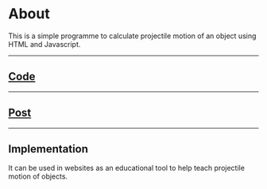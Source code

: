 # About

This is a simple programme to calculate projectile motion of an object using HTML and Javascript.

---

## <a href = "https://github.com/niyazbadar/days-of-code-streak/blob/main/Day%2012/projectile%20motion%20calculator.html">Code</a>

---

## <a href = "https://www.linkedin.com/posts/activity-7022600922837004288-enl0?utm_source=share&utm_medium=member_desktop">Post</a>

---

## Implementation

It can be used in websites as an educational tool to help teach projectile motion of objects.
